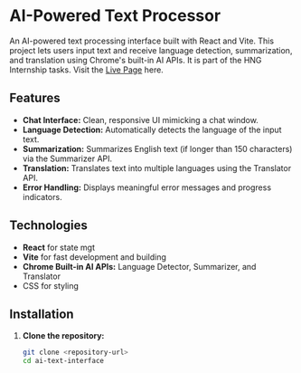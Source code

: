 # AI-Powered Text Processor

An AI-powered text processing interface built with React and Vite. This project lets users input text and receive language detection, summarization, and translation using Chrome's built-in AI APIs. It is part of the HNG Internship tasks. Visit the [Live Page](https://ai-text-interface-mrfsnu8za-bash4umrs-projects.vercel.app/) here.

## Features

- **Chat Interface:** Clean, responsive UI mimicking a chat window.
- **Language Detection:** Automatically detects the language of the input text.
- **Summarization:** Summarizes English text (if longer than 150 characters) via the Summarizer API.
- **Translation:** Translates text into multiple languages using the Translator API.
- **Error Handling:** Displays meaningful error messages and progress indicators.

## Technologies

- **React** for state mgt
- **Vite** for fast development and building
- **Chrome Built-in AI APIs:** Language Detector, Summarizer, and Translator
- CSS for styling

## Installation

1. **Clone the repository:**

   ```bash
   git clone <repository-url>
   cd ai-text-interface

